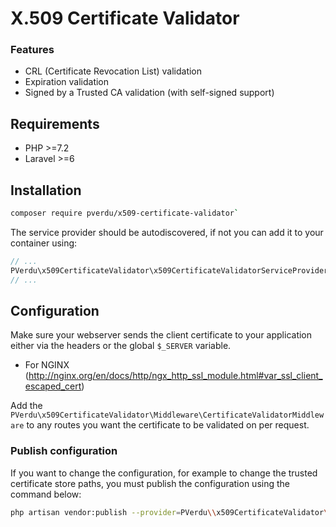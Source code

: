 # X.509 Certificate Validator

### Features
- CRL (Certificate Revocation List) validation
- Expiration validation
- Signed by a Trusted CA validation (with self-signed support)

## Requirements
- PHP >=7.2
- Laravel >=6

## Installation
```bash
composer require pverdu/x509-certificate-validator`
```
The service provider should be autodiscovered, if not you can add it to your container using:
```php
// ...
PVerdu\x509CertificateValidator\x509CertificateValidatorServiceProvider::class
// ...
```

## Configuration
Make sure your webserver sends the client certificate to your application either via the headers or the global `$_SERVER` variable.

- For NGINX (http://nginx.org/en/docs/http/ngx_http_ssl_module.html#var_ssl_client_escaped_cert)

Add the `PVerdu\x509CertificateValidator\Middleware\CertificateValidatorMiddleware` to any routes you want the certificate to be validated on per request.

### Publish configuration
If you want to change the configuration, for example to change the trusted certificate store paths, you must publish the configuration using the command below:
```bash
php artisan vendor:publish --provider=PVerdu\\x509CertificateValidator\\x509CertificateValidatorServiceProvider
```

